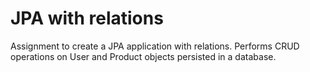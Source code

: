 # JPA with relations

Assignment to create a JPA application with relations. Performs CRUD operations on User and Product objects persisted in a database.
